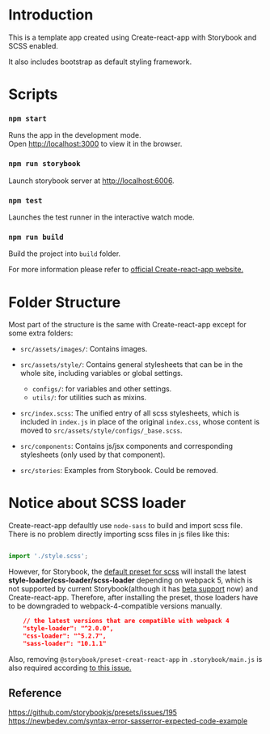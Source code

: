 # Introduction

This is a template app created using Create-react-app with Storybook and SCSS enabled.

It also includes bootstrap as default styling framework.


# Scripts

### `npm start`

Runs the app in the development mode.\
Open [http://localhost:3000](http://localhost:3000) to view it in the browser.

### `npm run storybook`

Launch storybook server at [http://localhost:6006](http://localhost:6006).

### `npm test`

Launches the test runner in the interactive watch mode.

### `npm run build`

Build the project into `build` folder.

For more information please refer to [official Create-react-app website.](https://create-react-app.dev/docs/available-scripts)


# Folder Structure

Most part of the structure is the same with Create-react-app except for some extra folders:

- `src/assets/images/`: Contains images.

- `src/assets/style/`: Contains general stylesheets that can be in the whole site, including variables or global settings.
    - `configs/`: for variables and other settings.
    - `utils/`: for utilities such as mixins.

- `src/index.scss`: The unified entry of all scss stylesheets, which is included in `index.js` in place of the original `index.css`, whose content is moved to `src/assets/style/configs/_base.scss`.

- `src/components`: Contains js/jsx components and corresponding stylesheets (only used by that component).

- `src/stories`: Examples from Storybook. Could be removed.


# Notice about SCSS loader

Create-react-app defaultly use `node-sass` to build and import scss file. There is no problem directly importing scss files in js files like this:

``` js

import './style.scss';

```

However, for Storybook, the [default preset for scss](https://storybook.js.org/docs/react/addons/install-addons#using-preset-addons) will install the latest **style-loader/css-loader/scss-loader** depending on webpack 5, which is not supported by current Storybook(although it has [beta support](https://gist.github.com/shilman/8856ea1786dcd247139b47b270912324) now) and Create-react-app. Therefore, after installing the preset, those loaders have to be downgraded to webpack-4-compatible versions manually.

``` json
    // the latest versions that are compatible with webpack 4
    "style-loader": "^2.0.0",
    "css-loader": "^5.2.7",
    "sass-loader": "10.1.1"
```

Also, removing `@storybook/preset-creat-react-app` in `.storybook/main.js` is also required according [to this issue.](https://github.com/storybookjs/presets/issues/195)

## Reference

https://github.com/storybookjs/presets/issues/195
https://newbedev.com/syntax-error-sasserror-expected-code-example
